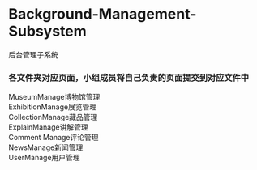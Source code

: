 # Background-Management-Subsystem
后台管理子系统  
### 各文件夹对应页面，小组成员将自己负责的页面提交到对应文件中
MuseumManage博物馆管理  
ExhibitionManage展览管理  
CollectionManage藏品管理  
ExplainManage讲解管理  
Comment Manage评论管理  
NewsManage新闻管理  
UserManage用户管理  
